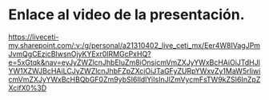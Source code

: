 # **Enlace al video de la presentación**.

https://liveceti-my.sharepoint.com/:v:/g/personal/a21310402_live_ceti_mx/Eer4W8IVagJPmJvmQgCEzicBIwsnOjyKYExr0IRMGcPxHQ?e=5xGtqk&nav=eyJyZWZlcnJhbEluZm8iOnsicmVmZXJyYWxBcHAiOiJTdHJlYW1XZWJBcHAiLCJyZWZlcnJhbFZpZXciOiJTaGFyZURpYWxvZy1MaW5rIiwicmVmZXJyYWxBcHBQbGF0Zm9ybSI6IldlYiIsInJlZmVycmFsTW9kZSI6InZpZXcifX0%3D
